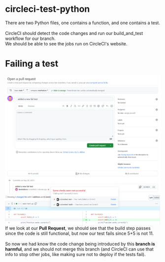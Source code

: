# circleci-test-python
There are two Python files, one contains a function, and one contains a test.<br><Br>
CircleCI should detect the code changes and run our build_and_test workflow for our branch. <br>We should be able to see the jobs run on CircleCI's website.

# Failing a test
![](./newbranch-failtest.PNG)
If we look at our **Pull Request**, 
we should see that the build step passes 
since the code is still functional, 
but now our test fails since 5+5 is not 11. <br><br>
So now we had know the code change being introduced 
by this **branch is harmful**, and we should not merge this 
branch (and CircleCI can use that info to stop other 
jobs, like making sure not to deploy if the tests fail).